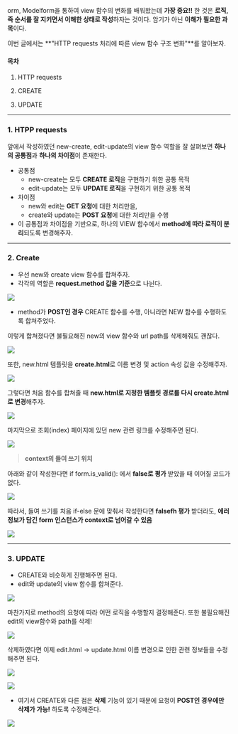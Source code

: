 orm, Modelform을 통하여 view 함수의 변화를 배워왔는데 **가장 중요!!** 한 것은 **로직, 즉 순서를 잘 지키면서 이해한 상태로 작성**하자는 것이다. 암기가 아닌 **이해가 필요한 과목**이다.

이번 글에서는 **"HTTP requests 처리에 따른 view 함수 구조 변화"**를 알아보자.

#### **목차**

1. HTTP requests

2. CREATE

3. UPDATE

---

### **1. HTPP requests**

앞에서 작성하였던 new-create, edit-update의 view 함수 역할을 잘 살펴보면 **하나의 공통점**과 **하나의 차이점**이 존재한다.

-   공통점
    -   new-create는 모두 **CREATE 로직**을 구현하기 위한 공통 목적
    -   edit-update는 모두 **UPDATE 로직**을 구현하기 위한 공통 목적
-   차이점
    -   new와 edit는 **GET 요청**에 대한 처리만을,
    -   create와 update는 **POST 요청**에 대한 처리만을 수행
-   이 공통점과 차이점을 기반으로, 하나의 VIEW 함수에서 **method에 따라 로직이 분리**되도록 변경해주자.

---

### **2. Create**

-   우선 new와 create view 함수를 합쳐주자.
-   각각의 역할은 **request.method 값을 기준**으로 나뉜다.

![](https://blog.kakaocdn.net/dn/efFcWe/btrLuBuv8W6/mqAmuac6KSBHi8L4d6KBrK/img.png)

-   method가 **POST인 경우** CREATE 함수를 수행, 아니라면 NEW 함수를 수행하도록 합쳐주었다.

이렇게 합쳐졌다면 불필요해진 new의 view 함수와 url path를 삭제해줘도 괜찮다.

![](https://blog.kakaocdn.net/dn/bIC9ma/btrLugqzMki/H317OhZEzmbJWUh9SRNVJ0/img.png)

또한, new.html 템플릿을 **create.html**로 이름 변경 및 action 속성 값을 수정해주자.

![](https://blog.kakaocdn.net/dn/I4BNT/btrLwJehaLS/g3ZSjNOXrMKjzBtDUil6K1/img.png)

그렇다면 처음 함수를 합쳐줄 때 **new.html로 지정한 템플릿 경로를 다시 create.html로 변경**해주자.

![](https://blog.kakaocdn.net/dn/bmjN9G/btrLtLqT8CO/fxq6pLpEB1aeQjfrIn5Dqk/img.png)

마지막으로 조회(index) 페이지에 있던 new 관련 링크를 수정해주면 된다.

![](https://blog.kakaocdn.net/dn/bDqpHA/btrLu1T2cUf/WnETCUvcnYk9rWG58GBFs1/img.png)

> **context의 들여 쓰기 위치**

아래와 같이 작성한다면 if form.is_valid(): 에서 **false로 평가** 받았을 때 이어질 코드가 없다.

![](https://blog.kakaocdn.net/dn/kKTD9/btrLuxFDL0U/W3HUkIvnwG3rNqfnRwnDx0/img.png)

따라서, 들여 쓰기를 처음 if-else 문에 맞춰서 작성한다면 **falsefh 평가** 받더라도, **에러 정보가 담긴 form 인스턴스가 context로 넘어갈 수 있음**

![](https://blog.kakaocdn.net/dn/EMqJC/btrLuBae7zN/xHNFL2QHe0bi3vFGwAKVy1/img.png)

---

### **3. UPDATE**

-   CREATE와 비슷하게 진행해주면 된다.
-   edit와 update의 view 함수를 합쳐준다.

![](https://blog.kakaocdn.net/dn/baVrz4/btrLu9EESYc/Lxz5nbMURlkCAUeL0KgZX0/img.png)

마찬가지로 method의 요청에 따라 어떤 로직을 수행할지 결정해준다. 또한 불필요해진 edit의 view함수와 path를 삭제!

![](https://blog.kakaocdn.net/dn/bcsg3O/btrLzn9mI2v/Kew9EG3nkMtzd7G2BBD5Pk/img.png)

삭제하였다면 이제 edit.html -> update.html 이름 변경으로 인한 관련 정보들을 수정해주면 된다.

![](https://blog.kakaocdn.net/dn/tom5O/btrLvDeieoS/tkMeSya4i082RYznjP0aMK/img.png)

![](https://blog.kakaocdn.net/dn/czB7cz/btrLuydsqWh/ayvLjLY2SBiGY0lU8KkvWK/img.png)

-   여기서 CREATE와 다른 점은 **삭제** 기능이 있기 때문에 요청이 **POST인 경우에만 삭제가 가능!** 하도록 수정해준다.

![](https://blog.kakaocdn.net/dn/PmIUC/btrLugD58x4/OHpIHhloHtNUSykfvd3kDk/img.png)